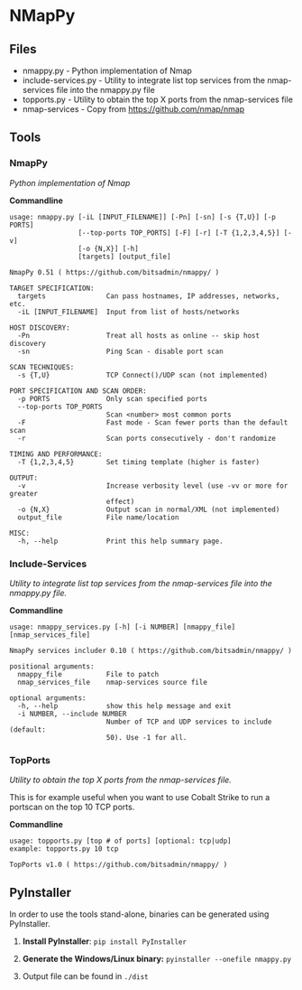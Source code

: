 # NMapPy
## Files
* nmappy.py - Python implementation of Nmap
* include-services.py - Utility to integrate list top services from the nmap-services file into the nmappy.py file
* topports.py - Utility to obtain the top X ports from the nmap-services file
* nmap-services - Copy from https://github.com/nmap/nmap

## Tools
### NmapPy
_Python implementation of Nmap_

**Commandline**
```
usage: nmappy.py [-iL [INPUT_FILENAME]] [-Pn] [-sn] [-s {T,U}] [-p PORTS]
                 [--top-ports TOP_PORTS] [-F] [-r] [-T {1,2,3,4,5}] [-v]
                 [-o {N,X}] [-h]
                 [targets] [output_file]

NmapPy 0.51 ( https://github.com/bitsadmin/nmappy/ )

TARGET SPECIFICATION:
  targets               Can pass hostnames, IP addresses, networks, etc.
  -iL [INPUT_FILENAME]  Input from list of hosts/networks

HOST DISCOVERY:
  -Pn                   Treat all hosts as online -- skip host discovery
  -sn                   Ping Scan - disable port scan

SCAN TECHNIQUES:
  -s {T,U}              TCP Connect()/UDP scan (not implemented)

PORT SPECIFICATION AND SCAN ORDER:
  -p PORTS              Only scan specified ports
  --top-ports TOP_PORTS
                        Scan <number> most common ports
  -F                    Fast mode - Scan fewer ports than the default scan
  -r                    Scan ports consecutively - don't randomize

TIMING AND PERFORMANCE:
  -T {1,2,3,4,5}        Set timing template (higher is faster)

OUTPUT:
  -v                    Increase verbosity level (use -vv or more for greater
                        effect)
  -o {N,X}              Output scan in normal/XML (not implemented)
  output_file           File name/location

MISC:
  -h, --help            Print this help summary page.
```

### Include-Services 
_Utility to integrate list top services from the nmap-services file into the nmappy.py file._

**Commandline**
```
usage: nmappy_services.py [-h] [-i NUMBER] [nmappy_file] [nmap_services_file]

NmapPy services includer 0.10 ( https://github.com/bitsadmin/nmappy/ )

positional arguments:
  nmappy_file           File to patch
  nmap_services_file    nmap-services source file

optional arguments:
  -h, --help            show this help message and exit
  -i NUMBER, --include NUMBER
                        Number of TCP and UDP services to include (default:
                        50). Use -1 for all.
```

### TopPorts
_Utility to obtain the top X ports from the nmap-services file._

This is for example useful when you want to use Cobalt Strike to run a portscan on the top 10 TCP ports.

**Commandline**
```
usage: topports.py [top # of ports] [optional: tcp|udp]
example: topports.py 10 tcp

TopPorts v1.0 ( https://github.com/bitsadmin/nmappy/ )
```

## PyInstaller
In order to use the tools stand-alone, binaries can be generated using PyInstaller.

1. **Install PyInstaller**: `pip install PyInstaller`

2. **Generate the Windows/Linux binary:** `pyinstaller --onefile nmappy.py`

3. Output file can be found in `./dist`
